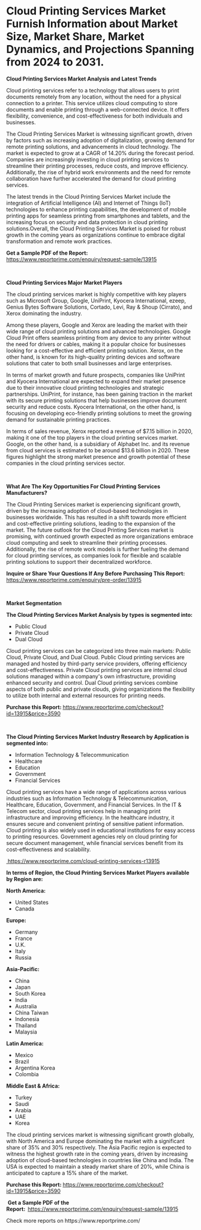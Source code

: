 <p><h1>Cloud Printing Services Market Furnish Information about Market Size, Market Share, Market Dynamics, and Projections Spanning from 2024 to 2031.</h1></p><p><strong>Cloud Printing Services Market Analysis and Latest Trends</strong></p>
<p><p>Cloud printing services refer to a technology that allows users to print documents remotely from any location, without the need for a physical connection to a printer. This service utilizes cloud computing to store documents and enable printing through a web-connected device. It offers flexibility, convenience, and cost-effectiveness for both individuals and businesses.</p><p>The Cloud Printing Services Market is witnessing significant growth, driven by factors such as increasing adoption of digitalization, growing demand for remote printing solutions, and advancements in cloud technology. The market is expected to grow at a CAGR of 14.20% during the forecast period. Companies are increasingly investing in cloud printing services to streamline their printing processes, reduce costs, and improve efficiency. Additionally, the rise of hybrid work environments and the need for remote collaboration have further accelerated the demand for cloud printing services.</p><p>The latest trends in the Cloud Printing Services Market include the integration of Artificial Intelligence (AI) and Internet of Things (IoT) technologies to enhance printing capabilities, the development of mobile printing apps for seamless printing from smartphones and tablets, and the increasing focus on security and data protection in cloud printing solutions.Overall, the Cloud Printing Services Market is poised for robust growth in the coming years as organizations continue to embrace digital transformation and remote work practices.</p></p>
<p><strong>Get a Sample PDF of the Report:&nbsp;</strong> <a href="https://www.reportprime.com/enquiry/request-sample/13915">https://www.reportprime.com/enquiry/request-sample/13915</a></p>
<p>&nbsp;</p>
<p><strong>Cloud Printing Services Major Market Players</strong></p>
<p><p>The cloud printing services market is highly competitive with key players such as Microsoft Group, Google, UniPrint, Kyocera International, ezeep, Genius Bytes Software Solutions, Cortado, Levi, Ray & Shoup (Cirrato), and Xerox dominating the industry.</p><p>Among these players, Google and Xerox are leading the market with their wide range of cloud printing solutions and advanced technologies. Google Cloud Print offers seamless printing from any device to any printer without the need for drivers or cables, making it a popular choice for businesses looking for a cost-effective and efficient printing solution. Xerox, on the other hand, is known for its high-quality printing devices and software solutions that cater to both small businesses and large enterprises.</p><p>In terms of market growth and future prospects, companies like UniPrint and Kyocera International are expected to expand their market presence due to their innovative cloud printing technologies and strategic partnerships. UniPrint, for instance, has been gaining traction in the market with its secure printing solutions that help businesses improve document security and reduce costs. Kyocera International, on the other hand, is focusing on developing eco-friendly printing solutions to meet the growing demand for sustainable printing practices.</p><p>In terms of sales revenue, Xerox reported a revenue of $7.15 billion in 2020, making it one of the top players in the cloud printing services market. Google, on the other hand, is a subsidiary of Alphabet Inc. and its revenue from cloud services is estimated to be around $13.6 billion in 2020. These figures highlight the strong market presence and growth potential of these companies in the cloud printing services sector.</p></p>
<p>&nbsp;</p>
<p><strong>What Are The Key Opportunities For Cloud Printing Services Manufacturers?</strong></p>
<p><p>The Cloud Printing Services market is experiencing significant growth, driven by the increasing adoption of cloud-based technologies in businesses worldwide. This has resulted in a shift towards more efficient and cost-effective printing solutions, leading to the expansion of the market. The future outlook for the Cloud Printing Services market is promising, with continued growth expected as more organizations embrace cloud computing and seek to streamline their printing processes. Additionally, the rise of remote work models is further fueling the demand for cloud printing services, as companies look for flexible and scalable printing solutions to support their decentralized workforce.</p></p>
<p><strong>Inquire or Share Your Questions If Any Before Purchasing This Report:</strong> <a href="https://www.reportprime.com/enquiry/pre-order/13915">https://www.reportprime.com/enquiry/pre-order/13915</a></p>
<p>&nbsp;</p>
<p><strong>Market Segmentation</strong></p>
<p><strong>The Cloud Printing Services Market Analysis by types is segmented into:</strong></p>
<p><ul><li>Public Cloud</li><li>Private Cloud</li><li>Dual Cloud</li></ul></p>
<p><p>Cloud printing services can be categorized into three main markets: Public Cloud, Private Cloud, and Dual Cloud. Public Cloud printing services are managed and hosted by third-party service providers, offering efficiency and cost-effectiveness. Private Cloud printing services are internal cloud solutions managed within a company's own infrastructure, providing enhanced security and control. Dual Cloud printing services combine aspects of both public and private clouds, giving organizations the flexibility to utilize both internal and external resources for printing needs.</p></p>
<p><strong>Purchase this Report:&nbsp;</strong><a href="https://www.reportprime.com/checkout?id=13915&price=3590">https://www.reportprime.com/checkout?id=13915&price=3590</a></p>
<p>&nbsp;</p>
<p><strong>The Cloud Printing Services Market Industry Research by Application is segmented into:</strong></p>
<p><ul><li>Information Technology & Telecommunication</li><li>Healthcare</li><li>Education</li><li>Government</li><li>Financial Services</li></ul></p>
<p><p>Cloud printing services have a wide range of applications across various industries such as Information Technology & Telecommunication, Healthcare, Education, Government, and Financial Services. In the IT & Telecom sector, cloud printing services help in managing print infrastructure and improving efficiency. In the healthcare industry, it ensures secure and convenient printing of sensitive patient information. Cloud printing is also widely used in educational institutions for easy access to printing resources. Government agencies rely on cloud printing for secure document management, while financial services benefit from its cost-effectiveness and scalability.</p></p>
<p><a href="https://www.reportprime.com/cloud-printing-services-r13915">&nbsp;https://www.reportprime.com/cloud-printing-services-r13915</a></p>
<p><strong>In terms of Region, the Cloud Printing Services Market Players available by Region are:</strong></p>
<p>
    <p> <strong> North America: </strong>
        <ul>
            <li>United States</li>
            <li>Canada</li>
        </ul>
        </p> 
    <p> <strong> Europe: </strong>
        <ul>
            <li>Germany</li>
            <li>France</li>
            <li>U.K.</li>
            <li>Italy</li>
            <li>Russia</li>
        </ul>
        </p> 
    <p> <strong> Asia-Pacific: </strong>
        <ul>
            <li>China</li>
            <li>Japan</li>
            <li>South Korea</li>
            <li>India</li>
            <li>Australia</li>
            <li>China Taiwan</li>
            <li>Indonesia</li>
            <li>Thailand</li>
            <li>Malaysia</li>
        </ul>
        </p> 
    <p> <strong> Latin America: </strong>
        <ul>
            <li>Mexico</li>
            <li>Brazil</li>
            <li>Argentina Korea</li>
            <li>Colombia</li>
        </ul>
        </p> 
    <p> <strong> Middle East & Africa: </strong>
        <ul>
            <li>Turkey</li>
            <li>Saudi</li>
            <li>Arabia</li>
            <li>UAE</li>
            <li>Korea</li>
        </ul>
    </p>
    </p>
<p><p>The cloud printing services market is witnessing significant growth globally, with North America and Europe dominating the market with a significant share of 35% and 30% respectively. The Asia Pacific region is expected to witness the highest growth rate in the coming years, driven by increasing adoption of cloud-based technologies in countries like China and India. The USA is expected to maintain a steady market share of 20%, while China is anticipated to capture a 15% share of the market.</p></p>
<p><strong>Purchase this Report: </strong><a href="https://www.reportprime.com/checkout?id=13915&price=3590">https://www.reportprime.com/checkout?id=13915&price=3590</a></p>
<p>&nbsp;<strong>Get a Sample PDF of the Report:&nbsp;&nbsp;</strong><a href="https://www.reportprime.com/enquiry/request-sample/13915">https://www.reportprime.com/enquiry/request-sample/13915</a></p>
<p><strong></strong></p>
<p>Check more reports on https://www.reportprime.com/</p>